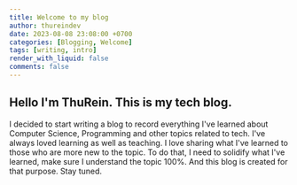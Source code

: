 ```yaml
---
title: Welcome to my blog
author: thureindev
date: 2023-08-08 23:08:00 +0700
categories: [Blogging, Welcome]
tags: [writing, intro]
render_with_liquid: false
comments: false
---
```


## Hello I'm ThuRein. This is my tech blog. 
  I decided to start writing a blog to record everything I've learned about Computer Science, Programming and other topics related to tech. I've always loved learning as well as teaching. I love sharing what I've learned to those who are more new to the topic. To do that, I need to solidify what I've learned, make sure I understand the topic 100%. And this blog is created for that purpose. Stay tuned. 